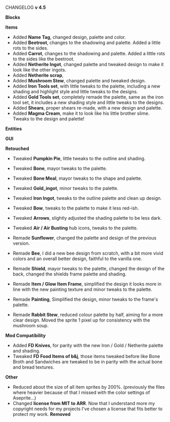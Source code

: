 CHANGELOG **v 4.5**

**Blocks**

**Items**
- Added **Name Tag**, changed design, palette and color. 
- Added **Beetroot**, changes to the shadowing and palette. Added a little rots to the sides.
- Added **Carrot**, changes to the shadowing and palette. Added a little rots to the sides like the beetroot.
- Added **Netherite Ingot**, changed palette and tweaked design to make it look like the other ingots.
- Added **Netherite scrap**, 
- Added **Mushroom Stew**, changed palette and tweaked design.
- Added **Iron Tools set**, with little tweaks to the palette, including a new shading and highlight style and little tweaks to the designs.
- Added **Gold Tools set**, completely remade the palette, same as the iron tool set, it includes a new shading style and little tweaks to the designs.
- Added **Shears**, proper shears re-made, with a new design and palette.
- Added **Magma Cream**, make it to look like his little brother slime. Tweaks to the design and palette!

**Entities**

**GUI**

**Retouched**
- Tweaked **Pumpkin Pie**, little tweaks to the outline and shading.
- Tweaked **Bone**, mayor tweaks to the palette.
- Tweaked **Bone Meal**, mayor tweaks to the shape and palette. 
- Tweaked **Gold_ingot**, minor tweaks to the palette.
- Tweaked **Iron Ingot**, tweaks to the outline palette and clean up design.
- Tweaked **Bow**, tweaks to the palette to make it less red-ish.
- Tweaked **Arrows**, slightly adjusted the shading palette to be less dark.
- Tweaked **Air / Air Busting** hub icons, tweaks to the palette. 

- Remade **Sunflower**, changed the palette and design of the previous version.
- Remade **Bee**, I did a new bee design from scratch, with a bit more vivid colors and an overall better design, faithful to the vanilla one.
- Remade **Shield**, mayor tweaks to the palette, changed the design of the back, changed the shields frame palette and shading.
- Remade **Item / Glow Item Frame**, simplified the design it looks more in line with the new painting texture and minor tweaks to the palette.
- Remade **Painting**, Simplified the design, minor tweaks to the frame's palette. 
- Remade **Rabbit Stew**, reduced colour palette by half, aiming for a more clear design. Moved the sprite 1 pixel up for consistency with the mushroom soup.

**Mod Compatibility**
- Added **FD Knives**, for parity with the new Iron / Gold / Netherite palette and shading.
- Tweaked **FD Food Items of b&j**, those items tweaked before like Bone Broth and Sandwiches are tweaked to be in parity with the actual bone and bread textures.

**Other**
- Reduced about the size of all item sprites by 200%. (previously the files where heavier because of that I missed with the color settings of Aseprite...)
- Changed **license from MIT to ARR**. Now that I understand more my copyright needs for my projects I've chosen a license that fits better to protect my work.
**Removed**
